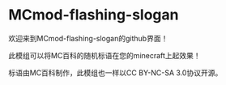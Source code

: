 # MCmod-flashing-slogan
欢迎来到MCmod-flashing-slogan的github界面！

此模组可以将MC百科的随机标语在您的minecraft上起效果！

标语由MC百科制作，此模组也一样以CC BY-NC-SA 3.0协议开源。
